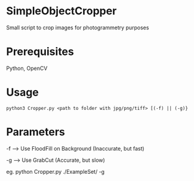 # SimpleObjectCropper
Small script to crop images for photogrammetry purposes

# Prerequisites
Python, OpenCV

# Usage
`python3 Cropper.py <path to folder with jpg/png/tiff> [(-f) || (-g)}`

# Parameters
-f --> Use FloodFill on Background (Inaccurate, but fast)

-g --> Use GrabCut (Accurate, but slow)

eg.
python Cropper.py ./ExampleSet/ -g
